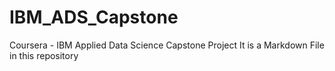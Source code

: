# IBM_ADS_Capstone
Coursera - IBM Applied Data Science Capstone Project
It is a Markdown File in this repository
